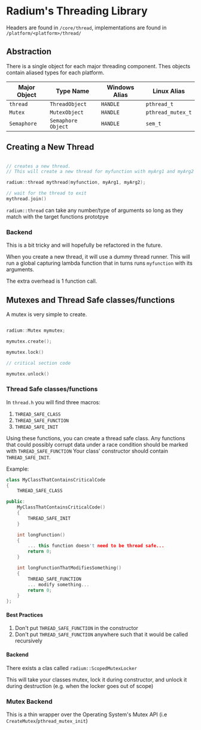 # Radium's Threading Library

Headers are found in `/core/thread`, implementations are found in `/platform/<platform>/thread/`

## Abstraction

There is a single object for each major threading component. Thes objects contain aliased types for each platform.

| Major Object | Type Name | Windows Alias | Linux Alias |
|--------------|-----------|---------------|-------------|
|   `thread`   | `ThreadObject` | `HANDLE` | `pthread_t` |
| `Mutex`	   | `MutexObject` | `HANDLE` | `pthread_mutex_t` |		
| `Semaphore`  | `Semaphore Object` | `HANDLE` | `sem_t` |

## Creating a New Thread

```c++

// creates a new thread. 
// This will create a new thread for myfunction with myArg1 and myArg2

radium::thread mythread(myfunction, myArg1, myArg2);

// wait for the thread to exit
mythread.join()

```

`radium::thread` can take any number/type of arguments so long as they match with the target functions prototpye

### Backend

This is a bit tricky and will hopefully be refactored in the future.

When you create a new thread, it will use a dummy thread runner. This will run a global capturing
lambda function that in turns runs `myfunction` with its arguments.

The extra overhead is 1 function call.

## Mutexes and Thread Safe classes/functions

A mutex is very simple to create.

```C++

radium::Mutex mymutex;

mymutex.create();

mymutex.lock()

// critical section code

mymutex.unlock()

```

### Thread Safe classes/functions

In `thread.h` you will find three macros:
1. `THREAD_SAFE_CLASS`
2. `THREAD_SAFE_FUNCTION`
3. `THREAD_SAFE_INIT`

Using these functions, you can create a thread safe class.
Any functions that could possibly corrupt data under a race condition should be marked with `THREAD_SAFE_FUNCTION`
Your class' constructor should contain `THREAD_SAFE_INIT`.

Example:
```C++
class MyClassThatContainsCriticalCode
{
	THREAD_SAFE_CLASS

public:
	MyClassThatContainsCriticalCode()
	{
		THREAD_SAFE_INIT
	}

	int longFunction()
	{
		... this function doesn't need to be thread safe...
		return 0;
	}

	int longFunctionThatModifiesSomething()
	{
		THREAD_SAFE_FUNCTION
		... modify something...
		return 0;
	}
};
```

#### Best Practices
1. Don't put `THREAD_SAFE_FUNCTION` in the constructor
2. Don't put `THREAD_SAFE_FUNCTION` anywhere such that it would be called recursively

#### Backend
There exists a clas called `radium::ScopedMutexLocker`

This will take your classes mutex, lock it during constructor, and unlock it during destruction 
(e.g. when the locker goes out of scope)

### Mutex Backend
This is a thin wrapper over the Operating System's Mutex API (i.e `CreateMutex`/`pthread_mutex_init`)